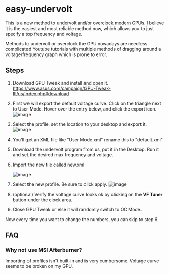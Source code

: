 # easy-undervolt

This is a new method to undervolt and/or overclock modern GPUs. I believe it is the easiest and most reliable method now, which allows you to just specify a top frequency and voltage.

Methods to undervolt or overclock the GPU nowadays are needless complicated Youtube tutorials with multiple methods of dragging around a voltage/frequency graph which is prone to error.

## Steps

1. Download GPU Tweak and install and open it. https://www.asus.com/campaign/GPU-Tweak-III/us/index.php#download

2. First we will export the default voltage curve.
   Click on the triangle next to User Mode. Hover over the entry below, and click the export icon.
   ![image](https://github.com/user-attachments/assets/6c447f97-2dd9-4928-a180-d9f739591a03)

4. Select the profile, set the location to your desktop and export it.
   ![image](https://github.com/user-attachments/assets/5909fa41-a4e0-4169-803a-0bf57afe4240)

5. You'll get an XML file like "User Mode.xml" rename this to "default.xml".
6. Download the undervolt program from us, put it in the Desktop. Run it and set the desired max frequency and voltage.
7. Import the new file called new.xml
   
   ![image](https://github.com/user-attachments/assets/5253f350-1d2e-49ba-b2b9-4633932409f8)
9. Select the new profile. Be sure to click apply.
   ![image](https://github.com/user-attachments/assets/41d51e1e-7445-47ee-af95-f9ddc25a1348)
10. (optional) Verify the voltage curve looks ok by clicking on the **VF Tuner** button under the clock area.
11. Close GPU Tweak or else it will randomly switch to OC Mode.

Now every time you want to change the numbers, you can skip to step 6.

## FAQ

### Why not use MSI Afterburner?
Importing of profiles isn't built-in and is very cumbersome. Voltage curve seems to be broken on my GPU.
